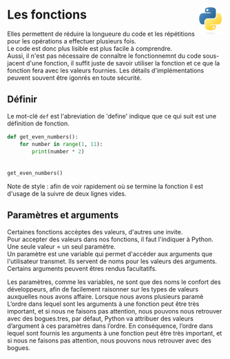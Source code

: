 # Les fonctions  <a href="../"><img align="right" src="../../src/images/Python-logo-notext.svg" alt="Python" title="Phthon" widht="auto" height="64px"></a>

Elles permettent de réduire la longueure du code et les répétitions pour les opérations a effectuer plusieurs fois.  
Le code est donc plus lisible est plus facile à comprendre.  
Aussi, il n'est pas nécessaire de connaître le fonctionnemnt du code sous-jacent d'une fonction, il suffit juste de savoir utiliser la fonction et ce que la fonction fera avec les valeurs fournies. Les détails d'implémentations peuvent souvent être igonrés en toute sécurité.  

## Définir

Le mot-clé `def` est l'abreviation de 'define' indique que ce qui suit est une définition de fonction.
```py
def get_even_numbers():
    for number in range(1, 11):
        print(number * 2)


get_even_numbers()
```
Note de style : afin de voir rapidement où se termine la fonction il est d'usage de la suivre de deux lignes vides.

## Paramètres et arguments

Certaines fonctions accèptes des valeurs, d'autres une invite.  
Pour accepter des valeurs dans nos fonctions, il faut l'indiquer à Python.  
Une seule valeur = un seul paramètre.  
Un paramètre est une variable qui permet d'accéder aux arguments que l'utilisateur transmet. Ils servent de noms pour les valeurs des arguments.
Certains arguments peuvent êtres rendus facultatifs.

Les paramètres, comme les variables, ne sont que des noms le confort des développeurs, afin de facilement raisonner sur les types de valeurs auxquelles nous avons affaire.
Lorsque nous avons plusieurs paramè
L’ordre dans lequel sont les arguments à une fonction peut être très important, et si nous ne faisons pas attention, nous pouvons nous retrouver avec des bogues.tres, par défaut, Python va attribuer des valeurs d’argument à ces paramètres dans l’ordre.
En conséquence, l’ordre dans lequel sont fournis les arguments à une fonction peut être très important, et si nous ne faisons pas attention, nous pouvons nous retrouver avec des bogues.